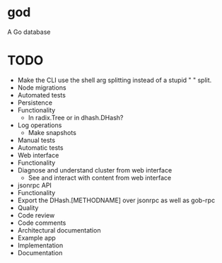 god
===

A Go database

# TODO

* Make the CLI use the shell arg splitting instead of a stupid " " split.
* Node migrations
 * Automated tests
* Persistence
 * Functionality
	* In radix.Tree or in dhash.DHash?
  * Log operations
	* Make snapshots
 * Manual tests
 * Automatic tests
* Web interface
 * Functionality
  * Diagnose and understand cluster from web interface
	* See and interact with content from web interface
* jsonrpc API
 * Functionality
  * Export the DHash.[METHODNAME] over jsonrpc as well as gob-rpc
* Quality
 * Code review
 * Code comments
 * Architectural documentation
* Example app
 * Implementation
 * Documentation

